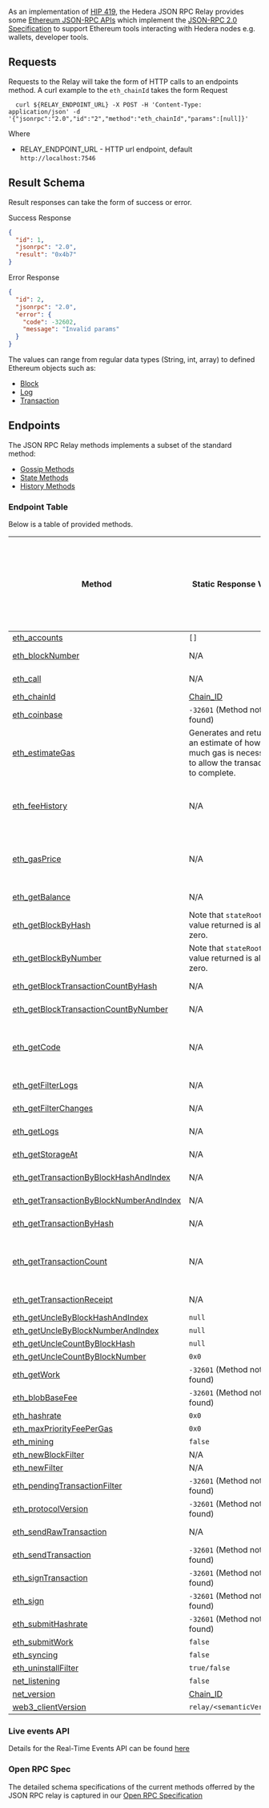 As an implementation of [HIP 419](https://hips.hedera.com/hip/hip-482), the Hedera JSON RPC Relay provides some [Ethereum JSON-RPC APIs](https://ethereum.github.io/execution-apis/api-documentation/) which implement the [JSON-RPC 2.0 Specification](https://www.jsonrpc.org/specification) to support Ethereum tools interacting with Hedera nodes e.g. wallets, developer tools.

## Requests

Requests to the Relay will take the form of HTTP calls to an endpoints method.
A curl example to the `eth_chainId` takes the form
Request

```shell
  curl ${RELAY_ENDPOINT_URL} -X POST -H 'Content-Type: application/json' -d '{"jsonrpc":"2.0","id":"2","method":"eth_chainId","params":[null]}'
```

Where

- RELAY_ENDPOINT_URL - HTTP url endpoint, default `http://localhost:7546`

## Result Schema

Result responses can take the form of success or error.

Success Response

```json
{
  "id": 1,
  "jsonrpc": "2.0",
  "result": "0x4b7"
}
```

Error Response

```json
{
  "id": 2,
  "jsonrpc": "2.0",
  "error": {
    "code": -32602,
    "message": "Invalid params"
  }
}
```

The values can range from regular data types (String, int, array) to defined Ethereum objects such as:

- [Block](https://besu.hyperledger.org/en/stable/Reference/API-Objects/#block-object)
- [Log](https://besu.hyperledger.org/en/stable/Reference/API-Objects/#log-object)
- [Transaction](https://besu.hyperledger.org/en/stable/Reference/API-Objects/#transaction-object)

## Endpoints

The JSON RPC Relay methods implements a subset of the standard method:

- [Gossip Methods](https://ethereum.org/en/developers/docs/apis/json-rpc/#gossip-methods)
- [State Methods](https://ethereum.org/en/developers/docs/apis/json-rpc/#state_methods)
- [History Methods](https://ethereum.org/en/developers/docs/apis/json-rpc/#history_methods)

### Endpoint Table

Below is a table of provided methods.

| Method                                                                                                                                    | Static Response Value                                                                                | Hedera Nodes (Relay Only, Mirror Node, Consensus Node, Both Nodes) |
| ----------------------------------------------------------------------------------------------------------------------------------------- | ---------------------------------------------------------------------------------------------------- | ------------------------------------------------------------------ |
| [eth_accounts](https://ethereum.org/en/developers/docs/apis/json-rpc/#eth_accounts)                                                       | `[]`                                                                                                 | N/A                                                                |
| [eth_blockNumber](https://ethereum.org/en/developers/docs/apis/json-rpc/#eth_blocknumber)                                                 | N/A                                                                                                  | Mirror Node                                                        |
| [eth_call](https://ethereum.org/en/developers/docs/apis/json-rpc/#eth_call)                                                               | N/A                                                                                                  | Consensus Node                                                     |
| [eth_chainId](https://besu.hyperledger.org/en/stable/Reference/API-Methods/#eth_chainid)                                                  | [Chain_ID](../README.md#configuration)                                                               | Relay Only                                                         |
| [eth_coinbase](https://ethereum.org/en/developers/docs/apis/json-rpc/#eth_coinbase)                                                       | `-32601` (Method not found)                                                                          | N/A                                                                |
| [eth_estimateGas](https://ethereum.org/en/developers/docs/apis/json-rpc/#eth_estimategas)                                                 | Generates and returns an estimate of how much gas is necessary to allow the transaction to complete. |
| [eth_feeHistory](https://besu.hyperledger.org/en/stable/Reference/API-Methods/#eth_feehistory)                                            | N/A                                                                                                  | Mirror Node, Consensus Node backup                                 |
| [eth_gasPrice](https://ethereum.org/en/developers/docs/apis/json-rpc/#eth_gasprice)                                                       | N/A                                                                                                  | Mirror Node, Consensus Node backup                                 |
| [eth_getBalance](https://ethereum.org/en/developers/docs/apis/json-rpc/#eth_getbalance)                                                   | N/A                                                                                                  | Mirror Node                                                        |
| [eth_getBlockByHash](https://ethereum.org/en/developers/docs/apis/json-rpc/#eth_getblockbyhash)                                           | Note that `stateRoot` value returned is always zero.                                                 | Mirror Node                                                        |
| [eth_getBlockByNumber](https://ethereum.org/en/developers/docs/apis/json-rpc/#eth_getblockbynumber)                                       | Note that `stateRoot` value returned is always zero.                                                 | Mirror Node                                                        |
| [eth_getBlockTransactionCountByHash](https://ethereum.org/en/developers/docs/apis/json-rpc/#eth_getblocktransactioncountbyhash)           | N/A                                                                                                  | Mirror Node                                                        |
| [eth_getBlockTransactionCountByNumber](https://ethereum.org/en/developers/docs/apis/json-rpc/#eth_getblocktransactioncountbynumber)       | N/A                                                                                                  | Mirror Node                                                        |
| [eth_getCode](https://besu.hyperledger.org/en/stable/Reference/API-Methods/#eth_getCode)                                                  | N/A                                                                                                  | Mirror Node, Consensus Node backup                                 |
| [eth_getFilterLogs](https://ethereum.org/en/developers/docs/apis/json-rpc/#eth_getfilterlogs)                                             | N/A                                                                                                  | Mirror Node                                                        |
| [eth_getFilterChanges](https://besu.hyperledger.org/en/stable/Reference/API-Methods/#eth_getfilterchanges)                                | N/A                                                                                                  | Mirror Node                                                        |
| [eth_getLogs](https://ethereum.org/en/developers/docs/apis/json-rpc/#eth_getlogs)                                                         | N/A                                                                                                  | Mirror Node                                                        |
| [eth_getStorageAt](https://ethereum.org/en/developers/docs/apis/json-rpc/#eth_getStorageAt)                                               | N/A                                                                                                  | Mirror Node                                                        |
| [eth_getTransactionByBlockHashAndIndex](https://ethereum.org/en/developers/docs/apis/json-rpc/#eth_gettransactionbyblockhashandindex)     | N/A                                                                                                  | Mirror Node                                                        |
| [eth_getTransactionByBlockNumberAndIndex](https://ethereum.org/en/developers/docs/apis/json-rpc/#eth_gettransactionbyblocknumberandindex) | N/A                                                                                                  | Mirror Node                                                        |
| [eth_getTransactionByHash](https://ethereum.org/en/developers/docs/apis/json-rpc/#eth_gettransactionbyhash)                               | N/A                                                                                                  | Mirror Node                                                        |
| [eth_getTransactionCount](https://ethereum.org/en/developers/docs/apis/json-rpc/#eth_gettransactioncount)                                 | N/A                                                                                                  | Mirror Node, Consensus Node backup                                 |
| [eth_getTransactionReceipt](https://ethereum.org/en/developers/docs/apis/json-rpc/#eth_gettransactionreceipt)                             | N/A                                                                                                  | Mirror Node                                                        |
| [eth_getUncleByBlockHashAndIndex](https://ethereum.org/en/developers/docs/apis/json-rpc/#eth_getunclebyblockhashandindex)                 | `null`                                                                                               | N/A                                                                |
| [eth_getUncleByBlockNumberAndIndex](https://ethereum.org/en/developers/docs/apis/json-rpc/#eth_getunclebyblocknumberandindex)             | `null`                                                                                               | N/A                                                                |
| [eth_getUncleCountByBlockHash](https://ethereum.org/en/developers/docs/apis/json-rpc/#eth_getunclecountbyblockhash)                       | `null`                                                                                               | N/A                                                                |
| [eth_getUncleCountByBlockNumber](https://ethereum.org/en/developers/docs/apis/json-rpc/#eth_getunclecountbyblocknumber)                   | `0x0`                                                                                                | N/A                                                                |
| [eth_getWork](https://ethereum.org/en/developers/docs/apis/json-rpc/#eth_getwork)                                                         | `-32601` (Method not found)                                                                          | N/A                                                                |
| [eth_blobBaseFee](https://ethereum.org/en/developers/docs/apis/json-rpc/#eth_blobBaseFee)                                                 | `-32601` (Method not found)                                                                          | N/A                                                                |
| [eth_hashrate](https://ethereum.org/en/developers/docs/apis/json-rpc/#eth_hashrate)                                                       | `0x0`                                                                                                | N/A                                                                |
| [eth_maxPriorityFeePerGas](https://docs.alchemy.com/reference/eth-maxpriorityfeepergas)                                                   | `0x0`                                                                                                | N/A                                                                |
| [eth_mining](https://ethereum.org/en/developers/docs/apis/json-rpc/#eth_mining)                                                           | `false`                                                                                              | N/A                                                                |
| [eth_newBlockFilter](https://ethereum.org/en/developers/docs/apis/json-rpc/#eth_newblockfilter)                                           | N/A                                                                                                  | N/A                                                                |
| [eth_newFilter](https://ethereum.org/en/developers/docs/apis/json-rpc/#eth_newfilter)                                                     | N/A                                                                                                  | N/A                                                                |
| [eth_pendingTransactionFilter](https://ethereum.org/en/developers/docs/apis/json-rpc/#eth_newpendingtransactionfilter)                    | `-32601` (Method not found)                                                                          | N/A                                                                |
| [eth_protocolVersion](https://ethereum.org/en/developers/docs/apis/json-rpc/#eth_protocolversion)                                         | `-32601` (Method not found)                                                                          | N/A                                                                |
| [eth_sendRawTransaction](https://ethereum.org/en/developers/docs/apis/json-rpc/#eth_sendrawtransaction)                                   | N/A                                                                                                  | Consensus Node                                                     |
| [eth_sendTransaction](https://ethereum.org/en/developers/docs/apis/json-rpc/#eth_sendtransaction)                                         | `-32601` (Method not found)                                                                          | N/A                                                                |
| [eth_signTransaction](https://ethereum.org/en/developers/docs/apis/json-rpc/#eth_signtransaction)                                         | `-32601` (Method not found)                                                                          | N/A                                                                |
| [eth_sign](https://ethereum.org/en/developers/docs/apis/json-rpc/#eth_sign)                                                               | `-32601` (Method not found)                                                                          | N/A                                                                |
| [eth_submitHashrate](https://ethereum.org/en/developers/docs/apis/json-rpc/#eth_submithashrate)                                           | `-32601` (Method not found)                                                                          | N/A                                                                |
| [eth_submitWork](https://ethereum.org/en/developers/docs/apis/json-rpc/#eth_submitwork)                                                   | `false`                                                                                              | N/A                                                                |
| [eth_syncing](https://ethereum.org/en/developers/docs/apis/json-rpc/#eth_syncing)                                                         | `false`                                                                                              | N/A                                                                |
| [eth_uninstallFilter](https://ethereum.org/en/developers/docs/apis/json-rpc/#eth_uninstallfilter)                                         | `true/false`                                                                                         | Relay only                                                         |
| [net_listening](https://ethereum.org/en/developers/docs/apis/json-rpc/#net_listening)                                                     | `false`                                                                                              | N/A                                                                |
| [net_version](https://ethereum.org/en/developers/docs/apis/json-rpc/#net_version)                                                         | [Chain_ID](../README.md#configuration)                                                               | Relay Only                                                         |
| [web3_clientVersion](https://ethereum.org/en/developers/docs/apis/json-rpc/#web3_clientversion)                                           | `relay/<semanticVersion>`                                                                            | Relay Only                                                         |

### Live events API

Details for the Real-Time Events API can be found [here](./live-events-api.md)

### Open RPC Spec

The detailed schema specifications of the current methods offerred by the JSON RPC relay is captured in our
[Open RPC Specification](https://playground.open-rpc.org/?schemaUrl=https://raw.githubusercontent.com/hiero-ledger/hiero-json-rpc-relay/main/docs/openrpc.json&uiSchema%5BappBar%5D%5Bui:splitView%5D=false&uiSchema%5BappBar%5D%5Bui:input%5D=false&uiSchema%5BappBar%5D%5Bui:examplesDropdown%5D=false)

